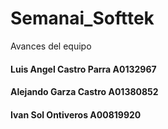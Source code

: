 # Semanai_Softtek
Avances del equipo

#### Luis Angel Castro Parra A0132967
#### Alejando Garza Castro A01380852
#### Ivan Sol Ontiveros A00819920
